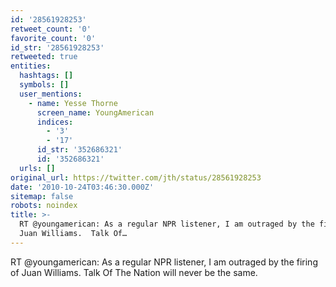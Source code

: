 ```yaml
---
id: '28561928253'
retweet_count: '0'
favorite_count: '0'
id_str: '28561928253'
retweeted: true
entities:
  hashtags: []
  symbols: []
  user_mentions:
    - name: Yesse Thorne
      screen_name: YoungAmerican
      indices:
        - '3'
        - '17'
      id_str: '352686321'
      id: '352686321'
  urls: []
original_url: https://twitter.com/jth/status/28561928253
date: '2010-10-24T03:46:30.000Z'
sitemap: false
robots: noindex
title: >-
  RT @youngamerican: As a regular NPR listener, I am outraged by the firing of
  Juan Williams.  Talk Of…
---
```


RT @youngamerican: As a regular NPR listener, I am outraged by the firing of Juan Williams.  Talk Of The Nation will never be the same.